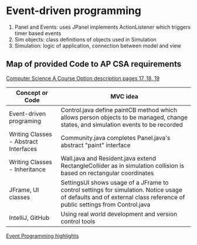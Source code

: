 # Event-driven programming
1. Panel and Events: uses JPanel implements ActionListener which triggers timer based events
2. Sim objects: class definitions of objects used in Simulation
3. Simulation: logic of application, connection between model and view

## Map of provided Code to AP CSA requirements
[Computer Science A Course Option description pages 17, 18, 19](https://apcentral.collegeboard.org/pdf/ap-computer-science-a-course-and-exam-description.pdf?course=ap-computer-science-a)

| Concept or Code | MVC idea |
| ------------- | ----------- |
|  Event-driven programing |  Control.java define paintCB method which allows person objects to be managed, change states, and simulation events to be recorded |
|  Writing Classes - Abstract Interfaces |  Community.java completes Panel.java's abstract "paint" interface |
|  Writing Classes - Inheritance | Wall.java and Resident.java extend RectangleCollider as in simulation collision is based on rectangular coordinates |
|  JFrame, UI classes | SettingsUI shows usage of a JFrame to control settings for simulation.  Notice usage of defaults and of external class reference of public settings from Control.java |
|  IntelliJ, GitHub | Using real world development and version control tools |
[Event Programming highlights](https://padlet.com/jmortensen7/csavirussimu)